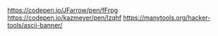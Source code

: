https://codepen.io/JFarrow/pen/fFrpg
https://codepen.io/kazmeyer/pen/lzqhf
https://manytools.org/hacker-tools/ascii-banner/
